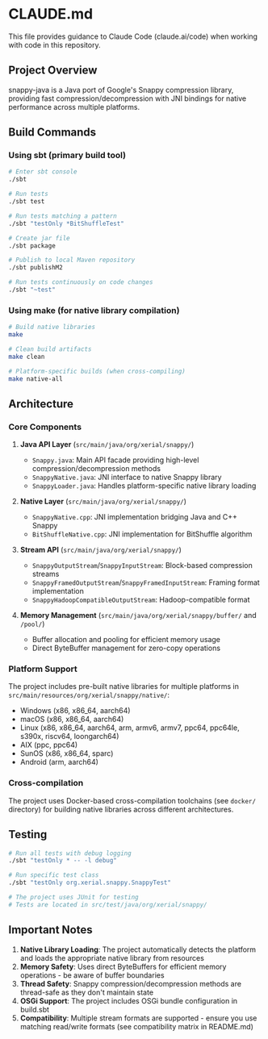 # CLAUDE.md

This file provides guidance to Claude Code (claude.ai/code) when working with code in this repository.

## Project Overview

snappy-java is a Java port of Google's Snappy compression library, providing fast compression/decompression with JNI bindings for native performance across multiple platforms.

## Build Commands

### Using sbt (primary build tool)

```bash
# Enter sbt console
./sbt

# Run tests
./sbt test

# Run tests matching a pattern
./sbt "testOnly *BitShuffleTest"

# Create jar file
./sbt package

# Publish to local Maven repository
./sbt publishM2

# Run tests continuously on code changes
./sbt "~test"
```

### Using make (for native library compilation)

```bash
# Build native libraries
make

# Clean build artifacts
make clean

# Platform-specific builds (when cross-compiling)
make native-all
```

## Architecture

### Core Components

1. **Java API Layer** (`src/main/java/org/xerial/snappy/`)
   - `Snappy.java`: Main API facade providing high-level compression/decompression methods
   - `SnappyNative.java`: JNI interface to native Snappy library
   - `SnappyLoader.java`: Handles platform-specific native library loading

2. **Native Layer** (`src/main/java/org/xerial/snappy/`)
   - `SnappyNative.cpp`: JNI implementation bridging Java and C++ Snappy
   - `BitShuffleNative.cpp`: JNI implementation for BitShuffle algorithm

3. **Stream API** (`src/main/java/org/xerial/snappy/`)
   - `SnappyOutputStream`/`SnappyInputStream`: Block-based compression streams
   - `SnappyFramedOutputStream`/`SnappyFramedInputStream`: Framing format implementation
   - `SnappyHadoopCompatibleOutputStream`: Hadoop-compatible format

4. **Memory Management** (`src/main/java/org/xerial/snappy/buffer/` and `/pool/`)
   - Buffer allocation and pooling for efficient memory usage
   - Direct ByteBuffer management for zero-copy operations

### Platform Support

The project includes pre-built native libraries for multiple platforms in `src/main/resources/org/xerial/snappy/native/`:
- Windows (x86, x86_64, aarch64)
- macOS (x86, x86_64, aarch64)
- Linux (x86, x86_64, aarch64, arm, armv6, armv7, ppc64, ppc64le, s390x, riscv64, loongarch64)
- AIX (ppc, ppc64)
- SunOS (x86, x86_64, sparc)
- Android (arm, aarch64)

### Cross-compilation

The project uses Docker-based cross-compilation toolchains (see `docker/` directory) for building native libraries across different architectures.

## Testing

```bash
# Run all tests with debug logging
./sbt "testOnly * -- -l debug"

# Run specific test class
./sbt "testOnly org.xerial.snappy.SnappyTest"

# The project uses JUnit for testing
# Tests are located in src/test/java/org/xerial/snappy/
```

## Important Notes

1. **Native Library Loading**: The project automatically detects the platform and loads the appropriate native library from resources
2. **Memory Safety**: Uses direct ByteBuffers for efficient memory operations - be aware of buffer boundaries
3. **Thread Safety**: Snappy compression/decompression methods are thread-safe as they don't maintain state
4. **OSGi Support**: The project includes OSGi bundle configuration in build.sbt
5. **Compatibility**: Multiple stream formats are supported - ensure you use matching read/write formats (see compatibility matrix in README.md)